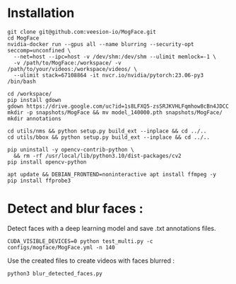 
# Installation

```
git clone git@github.com:veesion-io/MogFace.git
cd MogFace
nvidia-docker run --gpus all --name blurring --security-opt seccomp=unconfined \
  --net=host --ipc=host -v /dev/shm:/dev/shm --ulimit memlock=-1 \
  -v /path/to/MogFace:/workspace/ -v /path/to/your/videos:/workspace/videos/ \
  --ulimit stack=67108864 -it nvcr.io/nvidia/pytorch:23.06-py3 /bin/bash

cd /workspace/
pip install gdown
gdown https://drive.google.com/uc?id=1s8LFXQ5-zsSRJKVHLFqmhow8cBn4JDCC
mkdir -p snapshots/MogFace && mv model_140000.pth snapshots/MogFace/
mkdir annotations

cd utils/nms && python setup.py build_ext --inplace && cd ../..
cd utils/bbox && python setup.py build_ext --inplace && cd ../..

pip uninstall -y opencv-contrib-python \
  && rm -rf /usr/local/lib/python3.10/dist-packages/cv2
pip install opencv-python

apt update && DEBIAN_FRONTEND=noninteractive apt install ffmpeg -y
pip install ffprobe3
```

# Detect and blur faces : 

Detect faces with a deep learning model and save .txt annotations files.
```
CUDA_VISIBLE_DEVICES=0 python test_multi.py -c configs/mogface/MogFace.yml -n 140
```

Use the created files to create videos with faces blurred : 
```
python3 blur_detected_faces.py
```
